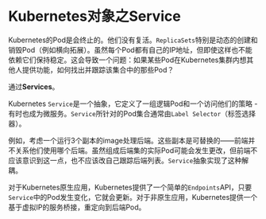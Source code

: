 # Kubernetes对象之Service

Kubernetes的Pod是会终止的。他们没有复活。`ReplicaSets`特别是动态的创建和销毁Pod（例如横向拓展）。虽然每个Pod都有自己的IP地址，但即使这样也不能依赖它们保持稳定。这会导致一个问题：如果某些Pod在Kubernetes集群内想其他人提供功能，如何找出并跟踪该集合中的那些Pod？

通过**Services**。

Kubernetes `Service`是一个抽象，它定义了一组逻辑Pod和一个访问他们的策略 - 有时也成为微服务。`Service`所针对的Pod集合通常由`Label Selector`（标签选择器）。

例如，考虑一个运行3个副本的image处理后端。这些副本是可替换的——前端并不关系他们使用哪个后端。虽然组成后端集的实际Pod可能会发生更改，但前端不应该意识到这一点，也不应该改自己跟踪后端列表。`Service`抽象实现了这种解耦。

对于Kubernetes原生应用，Kubernetes提供了一个简单的`Endpoints`API，只要`Service`中的Pod发生变化，它就会更新。对于非原生应用，Kubernetes提供一个基于虚拟IP的服务桥接，重定向到后端Pod。

